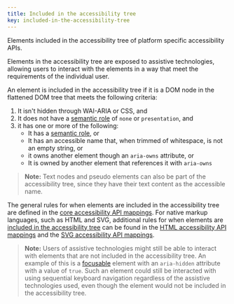 ```yaml
---
title: Included in the accessibility tree
key: included-in-the-accessibility-tree
---
```


Elements included in the accessibility tree of platform specific accessibility APIs. 

Elements in the accessibility tree are exposed to assistive technologies, allowing users to interact with the elements in a way that meet the requirements of the individual user.

An element is included in the accessibility tree if it is a DOM node in the flattened DOM tree that meets the following criteria:

1. It isn't hidden through WAI-ARIA or CSS, and
2. It does not have a [semantic role](#semantic-role) of `none` or `presentation`, and
3. it has one or more of the following:
   * It has a [semantic role](#semantic-role), or
   * It has an accessible name that, when trimmed of whitespace, is not an empty string, or
   * it owns another element though an `aria-owns` attribute, or
   * It is owned by another element that references it with `aria-owns`

 > **Note:** Text nodes and pseudo elements can also be part of the accessibility tree, since they have their text content as the accessible name.

The general rules for when elements are included in the accessibility tree are defined in the [core accessibility API mappings](https://www.w3.org/TR/core-aam/). For native markup languages, such as HTML and SVG, additional rules for when elements are [included in the accessibility tree](#included-in-the-accessibility-tree) can be found in the [HTML accessibility API mappings](https://www.w3.org/TR/html-aam/) and the [SVG accessibility API mappings](https://www.w3.org/TR/svg-aam/).
 
 > **Note:** Users of assistive technologies might still be able to interact with elements that are not included in the accessibility tree. An example of this is a [focusable](#focusable) element with an `aria-hidden` attribute with a value of `true`. Such an element could still be interacted with using sequential keyboard navigation regardless of the assistive technologies used, even though the element would not be included in the accessibility tree.
